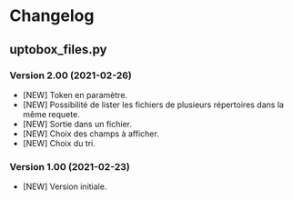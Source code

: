 # Changelog

## uptobox_files.py

### Version 2.00 (2021-02-26)
- [NEW] Token en paramètre. 
- [NEW] Possibilité de lister les fichiers de plusieurs répertoires dans la même requete. 
- [NEW] Sortie dans un fichier. 
- [NEW] Choix des champs à afficher. 
- [NEW] Choix du tri. 

### Version 1.00 (2021-02-23)
- [NEW] Version initiale.
